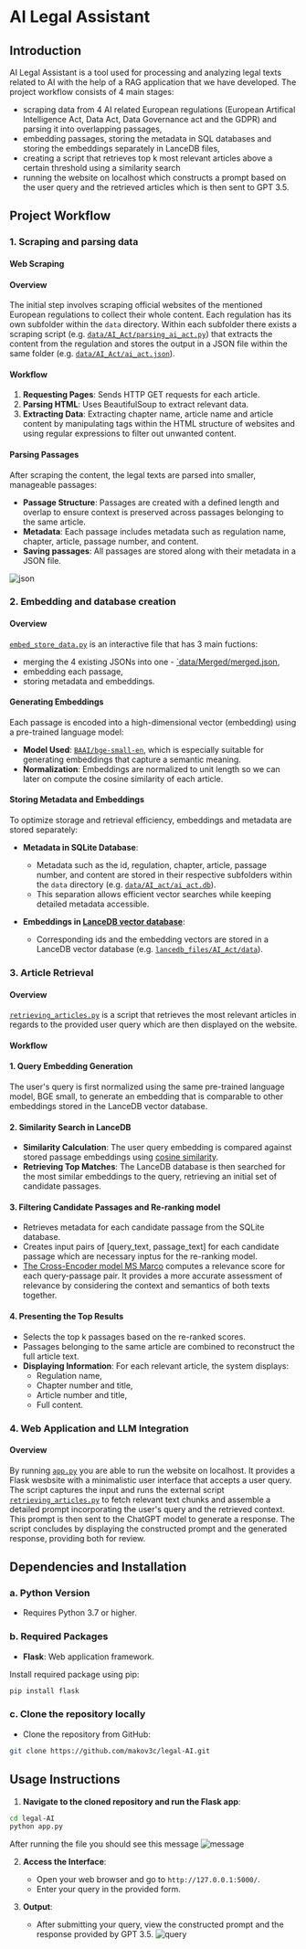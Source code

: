 
# AI Legal Assistant

## Introduction

AI Legal Assistant is a tool used for processing and analyzing legal texts related to AI with the help of a RAG application that we have developed. The project workflow consists of 4 main stages:
- scraping data from 4 AI related European regulations (European Artifical Intelligence Act, Data Act, Data Governance act and the GDPR) and parsing it into overlapping passages,
- embedding passages, storing the metadata in SQL databases and storing the embeddings separately in LanceDB files,
- creating a script that retrieves top k most relevant articles above a certain threshold using a similarity search 
- running the website on localhost which constructs a prompt based on the user query and the retrieved articles which is then sent to GPT 3.5. 

## Project Workflow

### 1. Scraping and parsing data

#### Web Scraping
#### Overview
The initial step involves scraping official websites of the mentioned European regulations to collect their whole content. Each regulation has its own subfolder within the `data` directory. Within each subfolder there exists a scraping script (e.g. [`data/AI_Act/parsing_ai_act.py`](https://github.com/makov3c/legal-AI/blob/main/data/AI_Act/parsing_ai_act.py)) that extracts the content from the regulation and stores the output in a JSON file within the same folder (e.g. [`data/AI_Act/ai_act.json`](https://github.com/makov3c/legal-AI/blob/main/data/AI_Act/ai_act.json)). 

#### Workflow
1. **Requesting Pages**: Sends HTTP GET requests for each article.
2. **Parsing HTML**: Uses BeautifulSoup to extract relevant data.
3. **Extracting Data**: Extracting chapter name, article name and article content by manipulating tags within the HTML structure of websites and using regular expressions to filter out unwanted content. 

#### Parsing Passages
After scraping the content, the legal texts are parsed into smaller, manageable passages:

- **Passage Structure**: Passages are created with a defined length and overlap to ensure context is preserved across passages belonging to the same article.
- **Metadata**: Each passage includes metadata such as regulation name, chapter, article, passage number, and content.
- **Saving passages**: All passages are stored along with their metadata in a JSON file. 

![json](https://github.com/user-attachments/assets/ff5a7d79-cf7b-4861-86ee-62267168edc5)

### 2. Embedding and database creation
#### Overview
[`embed_store_data.py`](https://github.com/makov3c/legal-AI/blob/main/embed_store_data.py) is an interactive file that has 3 main fuctions: 
- merging the 4 existing JSONs into one -    [`data/Merged/merged.json](https://github.com/makov3c/legal-AI/blob/main/data/Merged/merged.json),
- embedding each passage,
- storing metadata and embeddings. 

#### Generating Embeddings
Each passage is encoded into a high-dimensional vector (embedding) using a pre-trained language model:

- **Model Used**: [`BAAI/bge-small-en`](https://huggingface.co/BAAI/bge-small-en), which is especially suitable for generating embeddings that capture a semantic meaning.
- **Normalization**: Embeddings are normalized to unit length so we can later on compute the cosine similarity of each article. 

#### Storing Metadata and Embeddings 
To optimize storage and retrieval efficiency, embeddings and metadata are stored separately:

- **Metadata in SQLite Database**:
  - Metadata such as the id, regulation, chapter, article, passage number, and content are stored in their respective subfolders within the `data` directory (e.g. [`data/AI_act/ai_act.db`](https://github.com/makov3c/legal-AI/blob/main/data/AI_Act/ai_act.db)).
  - This separation allows efficient vector searches while keeping detailed metadata accessible.

- **Embeddings in [LanceDB vector database](https://github.com/lancedb/lancedb)**:
  - Corresponding ids and the embedding vectors are stored in a LanceDB vector database (e.g. [`lancedb_files/AI_Act/data`](https://github.com/makov3c/legal-AI/tree/main/lancedb_files/AI_Act/embeddings.lance/data)).


### 3. Article Retrieval
#### Overview
[`retrieving_articles.py`](https://github.com/makov3c/legal-AI/blob/main/retrieving_articles.py) is a script that retrieves the most relevant articles in regards to the provided user query which are then displayed on the website.

#### Workflow

#### 1. Query Embedding Generation
The user's query is first normalized using the same pre-trained language model, BGE small, to generate an embedding that is comparable to other embeddings stored in the LanceDB vector database.

#### 2. Similarity Search in LanceDB
- **Similarity Calculation**: The user query embedding is compared against stored passage embeddings using [cosine similarity](https://en.wikipedia.org/wiki/Cosine_similarity).
- **Retrieving Top Matches**: The LanceDB database is then searched for the most similar embeddings to the query, retrieving an initial set of candidate passages. 

#### 3. Filtering Candidate Passages and Re-ranking model 
- Retrieves metadata for each candidate passage from the SQLite database.
- Creates input pairs of [query_text, passage_text] for each candidate passage which are necessary inptus for the re-ranking model. 
- [The Cross-Encoder model MS Marco](https://huggingface.co/cross-encoder/ms-marco-MiniLM-L-6-v2) computes a relevance score for each query-passage pair. It provides a more accurate assessment of relevance by considering the context and semantics of both texts together.

#### 4. Presenting the Top Results
- Selects the top k passages based on the re-ranked scores.
- Passages belonging to the same article are combined to reconstruct the full article text. 
- **Displaying Information**:
  For each relevant article, the system displays:
    - Regulation name,
    - Chapter number and title,
    - Article number and title,
    - Full content.

### 4. Web Application and LLM Integration
#### Overview
By running [`app.py`](https://github.com/makov3c/legal-AI/blob/main/app.py) you are able to run the website on localhost. It provides a Flask wesbsite with a minimalistic user interface that accepts a user query.
The script captures the input and runs the external script [`retrieving_articles.py`](https://github.com/makov3c/legal-AI/blob/main/retrieving_articles.py) to fetch relevant text chunks and assemble a detailed prompt incorporating the user's query and the retrieved context. This prompt is then sent to the ChatGPT model to generate a response. The script concludes by displaying the constructed prompt and the generated response, providing both for review.

## Dependencies and Installation

### a. Python Version
- Requires Python 3.7 or higher.

### b. Required Packages
- **Flask**: Web application framework.

Install required package using pip:

```bash
pip install flask 
```
### c. Clone the repository locally
- Clone the repository from GitHub:
```bash
git clone https://github.com/makov3c/legal-AI.git
```
## Usage Instructions
1. **Navigate to the cloned repository and run the Flask app**:
  ```bash
  cd legal-AI
  python app.py
  ```
After running the file you should see this message
![message](https://github.com/user-attachments/assets/8fd1eb7b-e8a2-4979-b893-d15c8f06d9de)

2. **Access the Interface**:
   - Open your web browser and go to `http://127.0.0.1:5000/`.
   - Enter your query in the provided form.

3. **Output**:
   - After submitting your query, view the constructed prompt and the response provided by GPT 3.5.
   ![query](https://github.com/user-attachments/assets/c6610178-3ba2-4056-863b-1c9e94f17802)

